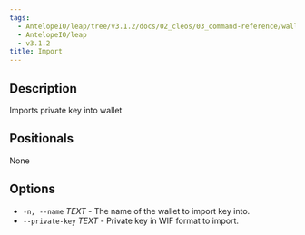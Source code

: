 ```yaml
---
tags:
  - AntelopeIO/leap/tree/v3.1.2/docs/02_cleos/03_command-reference/wallet/import.md
  - AntelopeIO/leap
  - v3.1.2
title: Import
---
```

## Description
Imports private key into wallet

## Positionals
None

## Options
- `-n, --name` _TEXT_ - The name of the wallet to import key into.
- `--private-key` _TEXT_ - Private key in WIF format to import.
